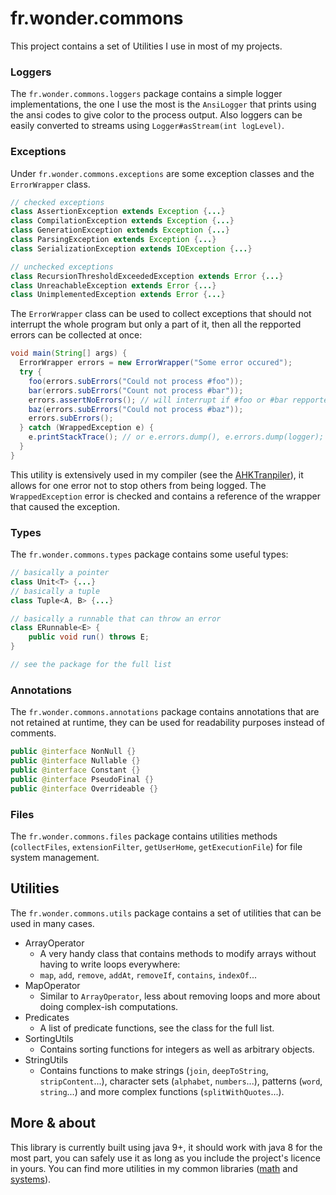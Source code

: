 # fr.wonder.commons

This project contains a set of Utilities I use in most of my projects.

### Loggers

The `fr.wonder.commons.loggers` package contains a simple logger implementations, the one I use the most is the `AnsiLogger` that prints using the ansi codes to give color to the process output. Also loggers can be easily converted to streams using `Logger#asStream(int logLevel)`.

### Exceptions

Under `fr.wonder.commons.exceptions` are some exception classes and the `ErrorWrapper` class.

```java
// checked exceptions
class AssertionException extends Exception {...}
class CompilationException extends Exception {...}
class GenerationException extends Exception {...}
class ParsingException extends Exception {...}
class SerializationException extends IOException {...}

// unchecked exceptions
class RecursionThresholdExceededException extends Error {...}
class UnreachableException extends Error {...}
class UnimplementedException extends Error {...}
```

The `ErrorWrapper` class can be used to collect exceptions that should not interrupt the whole program but only a part of it, then all the repported errors can be collected at once:
```java
void main(String[] args) {
  ErrorWrapper errors = new ErrorWrapper("Some error occured");
  try {
    foo(errors.subErrors("Could not process #foo"));
    bar(errors.subErrors("Count not process #bar"));
    errors.assertNoErrors(); // will interrupt if #foo or #bar repported an error
    baz(errors.subErrors("Could not process #baz"));
    errors.subErrors();
  } catch (WrappedException e) {
    e.printStackTrace(); // or e.errors.dump(), e.errors.dump(logger); ...
  }
}
```
This utility is extensively used in my compiler (see the [AHKTranpiler](https://github.com/Akahara/AHKTranspiler)), it allows for one error not to stop others from being logged.
The `WrappedException` error is checked and contains a reference of the wrapper that caused the exception.

### Types

The `fr.wonder.commons.types` package contains some useful types:

```java
// basically a pointer
class Unit<T> {...}
// basically a tuple
class Tuple<A, B> {...}

// basically a runnable that can throw an error
class ERunnable<E> {
  	public void run() throws E;
}

// see the package for the full list
```

### Annotations

The `fr.wonder.commons.annotations` package contains annotations that are not retained at runtime, they can be used for readability purposes instead of comments.

```java
public @interface NonNull {}
public @interface Nullable {}
public @interface Constant {}
public @interface PseudoFinal {}
public @interface Overrideable {}
```

### Files

The `fr.wonder.commons.files` package contains utilities methods (`collectFiles`, `extensionFilter`, `getUserHome`, `getExecutionFile`) for file system management.

## Utilities

The `fr.wonder.commons.utils` package contains a set of utilities that can be used in many cases.

* ArrayOperator
  - A very handy class that contains methods to modify arrays without having to write loops everywhere:
  - `map`, `add`, `remove`, `addAt`, `removeIf`, `contains`, `indexOf`...
* MapOperator
  - Similar to `ArrayOperator`, less about removing loops and more about doing complex-ish computations.
* Predicates
  - A list of predicate functions, see the class for the full list.
* SortingUtils
  - Contains sorting functions for integers as well as arbitrary objects.
* StringUtils
  - Contains functions to make strings (`join`, `deepToString`, `stripContent`...), character sets (`alphabet`, `numbers`...), patterns (`word`, `string`...) and more complex functions (`splitWithQuotes`...).

## More & about

This library is currently built using java 9+, it should work with java 8 for the most part, you can safely use it as long as you include the project's licence in yours.
You can find more utilities in my common libraries ([math](https://github.com/Akahara/fr.wonder.commons.math) and [systems](https://github.com/Akahara/fr.wonder.commons.systems)).
